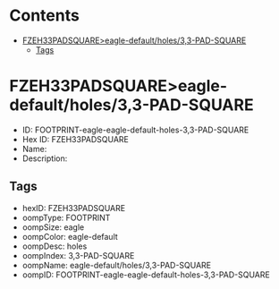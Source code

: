 



Contents
========

* [FZEH33PADSQUARE>eagle-default/holes/3,3-PAD-SQUARE](#fzeh33padsquareeagle-defaultholes33-pad-square)
	* [Tags](#tags)

# FZEH33PADSQUARE>eagle-default/holes/3,3-PAD-SQUARE

- ID: FOOTPRINT-eagle-eagle-default-holes-3,3-PAD-SQUARE
- Hex ID: FZEH33PADSQUARE
- Name: 
- Description: 

## Tags

- hexID: FZEH33PADSQUARE
- oompType: FOOTPRINT
- oompSize: eagle
- oompColor: eagle-default
- oompDesc: holes
- oompIndex: 3,3-PAD-SQUARE
- oompName: eagle-default/holes/3,3-PAD-SQUARE
- oompID: FOOTPRINT-eagle-eagle-default-holes-3,3-PAD-SQUARE
